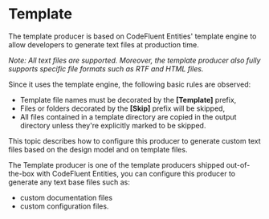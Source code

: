 # Template

The template producer is based on CodeFluent Entities' template engine to allow developers to generate text files at production time.

*Note: All text files are supported. Moreover, the template producer also fully supports specific file formats such as RTF and HTML files.*

Since it uses the template engine, the following basic rules are observed:
* Template file names must be decorated by the **[Template]** prefix,
* Files or folders decorated by the **[Skip]** prefix will be skipped,
* All files contained in a template directory are copied in the output directory unless they're explicitly marked to be skipped.

This topic describes how to configure this producer to generate custom text files based on the design model and on template files.  

The Template producer is one of the template producers shipped out-of-the-box with CodeFluent Entities, you can configure this producer to generate any text base files such as:
* custom documentation files
* custom configuration files. 